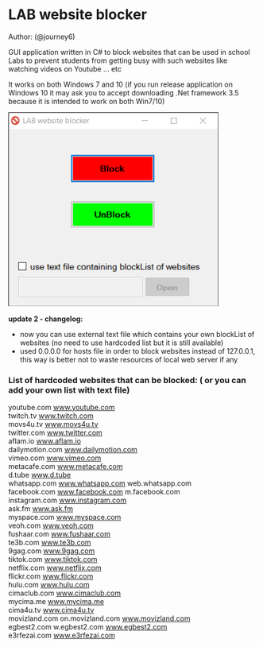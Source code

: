 # LAB website blocker
Author: (@journey6)

GUI application written in C# to block websites that can be used in school Labs to prevent students from getting busy with such websites like watching videos on Youtube ... etc

It works on both Windows 7 and 10 (if you run release application on Windows 10 it may ask you to accept downloading .Net framework 3.5 because it is intended to work on both Win7/10)

![labwebsiteblocker](labBlocker2_update2.png)

**update 2 - changelog:**
- now you can use external text file which contains your own blockList of websites (no need to use hardcoded list but it is still available)
- used 0.0.0.0 for hosts file in order to block websites instead of 127.0.0.1, this way is better not to waste resources of local web server if any

### List of hardcoded websites that can be blocked: ( or you can add your own list with text file)

youtube.com www.youtube.com <br />
twitch.tv www.twitch.com <br />
movs4u.tv www.movs4u.tv <br />
twitter.com www.twitter.com <br />
aflam.io www.aflam.io <br />
dailymotion.com www.dailymotion.com <br />
vimeo.com www.vimeo.com <br />
metacafe.com www.metacafe.com <br />
d.tube www.d.tube <br />
whatsapp.com www.whatsapp.com web.whatsapp.com <br />
facebook.com www.facebook.com m.facebook.com  <br />
instagram.com www.instagram.com <br />
ask.fm www.ask.fm <br />
myspace.com www.myspace.com <br />
veoh.com www.veoh.com <br />
fushaar.com www.fushaar.com <br />
te3b.com www.te3b.com <br />
9gag.com www.9gag.com <br />
tiktok.com www.tiktok.com <br />
netflix.com www.netflix.com <br />
flickr.com www.flickr.com <br />
hulu.com www.hulu.com <br />
cimaclub.com www.cimaclub.com <br />
mycima.me www.mycima.me <br />
cima4u.tv www.cima4u.tv <br />
movizland.com on.movizland.com www.movizland.com <br />
egbest2.com w.egbest2.com www.egbest2.com <br />
e3rfezai.com www.e3rfezai.com <br />

